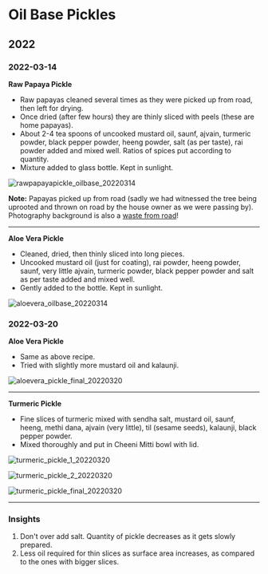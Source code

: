 # Oil Base Pickles

## 2022

### 2022-03-14

**Raw Papaya Pickle**

- Raw papayas cleaned several times as they were picked up from road, then left for drying. 
- Once dried (after few hours) they are thinly sliced with peels (these are home papayas). 
- About 2-4 tea spoons of uncooked mustard oil, saunf, ajvain, turmeric powder, black pepper powder, heeng powder, salt (as per taste), rai powder added and mixed well. Ratios of spices put according to quantity. 
- Mixture added to glass bottle. Kept in sunlight. 

![rawpapayapickle_oilbase_20220314](rawpapayapickle_oilbase_20220314.jpg)

**Note:** Papayas picked up from road (sadly we had witnessed the tree being uprooted and thrown on road by the house owner as we were passing by). Photography background is also a [waste from road](https://nehalsin.github.io/zero-budget-life/)!

----


**Aloe Vera Pickle**

- Cleaned, dried, then thinly sliced into long pieces. 
- Uncooked mustard oil (just for coating), rai powder, heeng powder, saunf, very little ajvain, turmeric powder, black pepper powder and salt as per taste added and mixed well. 
- Gently added to the bottle. Kept in sunlight.

![aloevera_oilbase_20220314](aloevera_oilbase_20220314.jpg)

### 2022-03-20

**Aloe Vera Pickle** 

- Same as above recipe.
- Tried with slightly more mustard oil and kalaunji.

![aloevera_pickle_final_20220320](aloevera_pickle_final_20220320.jpg)

----

**Turmeric Pickle**

- Fine slices of turmeric mixed with sendha salt, mustard oil, saunf, heeng, methi dana, ajvain (very little), til (sesame seeds), kalaunji, black pepper powder. 
- Mixed thoroughly and put in Cheeni Mitti bowl with lid. 

![turmeric_pickle_1_20220320](turmeric_pickle_1_20220320.jpg)

![turmeric_pickle_2_20220320](turmeric_pickle_2_20220320.jpg)

![turmeric_pickle_final_20220320](turmeric_pickle_final_20220320.jpg)

----


### Insights

1. Don't over add salt. Quantity of pickle decreases as it gets slowly prepared.
2. Less oil required for thin slices as surface area increases, as compared to the ones with bigger slices. 
